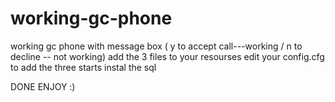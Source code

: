 # working-gc-phone
working gc phone with message box ( y to accept call---working / n to decline -- not working)
add the 3 files to your resourses 
edit your config.cfg to add the three starts 
instal the sql  

DONE ENJOY  :) 
